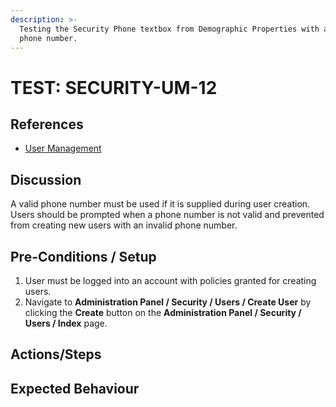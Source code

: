 ```yaml
---
description: >-
  Testing the Security Phone textbox from Demographic Properties with an invalid
  phone number.
---
```


# TEST: SECURITY-UM-12

## References

* [User Management](broken-reference)

## Discussion

A valid phone number must be used if it is supplied during user creation. Users should be prompted when a phone number is not valid and prevented from creating new users with an invalid phone number.

## Pre-Conditions / Setup

1. User must be logged into an account with policies granted for creating users.
2. Navigate to **Administration Panel / Security / Users / Create User** by clicking the **Create** button on the **Administration Panel / Security / Users / Index** page.

## Actions/Steps

&#x20; &#x20;

## Expected Behaviour
